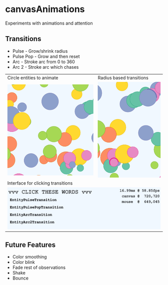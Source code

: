 # canvasAnimations
Experiments with animations and attention

## Transitions
- Pulse - Grow/shrink radius
- Pulse Pop - Grow and then reset
- Arc - Stroke arc from 0 to 360
- Arc 2 - Stroke arc which chases
<table>
    <tr>
        <td>Circle entities to animate</td>
        <td>Radius based transitions</td>
    </tr>
    <tr>
        <td><img src="./Circle.PNG"/></td>
        <td><img src="./Arc1.PNG"/></td>
    </tr>
    <tr>
        <td colspan="2">Interface for clicking transitions</td>
    </tr>
    <tr>
        <td colspan="2"><img src="./Debug.PNG"/></td>
    </tr>
</table>


## Future Features
- Color smoothing
- Color blink
- Fade rest of observations
- Shake
- Bounce
